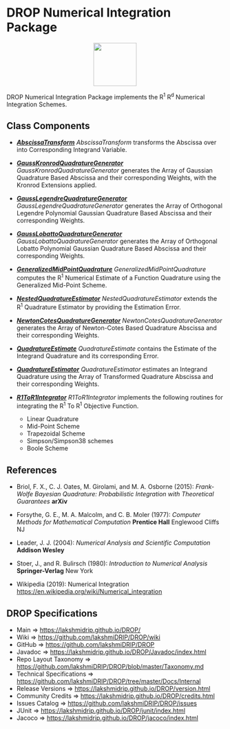 # DROP Numerical Integration Package

<p align="center"><img src="https://github.com/lakshmiDRIP/DROP/blob/master/DRIP_Logo.gif?raw=true" width="100"></p>

DROP Numerical Integration Package implements the R<sup>1</sup> R<sup>d</sup> Numerical Integration Schemes.


## Class Components

 * [***AbscissaTransform***](https://github.com/lakshmiDRIP/DROP/tree/master/src/main/java/org/drip/numerical/integrand/AbscissaTransform.java)
 <i>AbscissaTransform</i> transforms the Abscissa over into Corresponding Integrand Variable.

 * [***GaussKronrodQuadratureGenerator***](https://github.com/lakshmiDRIP/DROP/tree/master/src/main/java/org/drip/numerical/integrand/GaussKronrodQuadratureGenerator.java)
 <i>GaussKronrodQuadratureGenerator</i> generates the Array of Gaussian Quadrature Based Abscissa and their
 corresponding Weights, with the Kronrod Extensions applied.

 * [***GaussLegendreQuadratureGenerator***](https://github.com/lakshmiDRIP/DROP/tree/master/src/main/java/org/drip/numerical/integrand/GaussLegendreQuadratureGenerator.java)
 <i>GaussLegendreQuadratureGenerator</i> generates the Array of Orthogonal Legendre Polynomial Gaussian
 Quadrature Based Abscissa and their corresponding Weights.

 * [***GaussLobattoQuadratureGenerator***](https://github.com/lakshmiDRIP/DROP/tree/master/src/main/java/org/drip/numerical/integrand/GaussLobattoQuadratureGenerator.java)
 <i>GaussLobattoQuadratureGenerator</i> generates the Array of Orthogonal Lobatto Polynomial Gaussian
 Quadrature Based Abscissa and their corresponding Weights.

 * [***GeneralizedMidPointQuadrature***](https://github.com/lakshmiDRIP/DROP/tree/master/src/main/java/org/drip/numerical/integrand/GeneralizedMidPointQuadrature.java)
 <i>GeneralizedMidPointQuadrature</i> computes the R<sup>1</sup> Numerical Estimate of a Function Quadrature
 using the Generalized Mid-Point Scheme.

 * [***NestedQuadratureEstimator***](https://github.com/lakshmiDRIP/DROP/tree/master/src/main/java/org/drip/numerical/integrand/NestedQuadratureEstimator.java)
 <i>NestedQuadratureEstimator</i> extends the R<sup>1</sup> Quadrature Estimator by providing the Estimation
 Error.

 * [***NewtonCotesQuadratureGenerator***](https://github.com/lakshmiDRIP/DROP/tree/master/src/main/java/org/drip/numerical/integrand/NewtonCotesQuadratureGenerator.java)
 <i>NewtonCotesQuadratureGenerator</i> generates the Array of Newton-Cotes Based Quadrature Abscissa and
 their corresponding Weights.

 * [***QuadratureEstimate***](https://github.com/lakshmiDRIP/DROP/tree/master/src/main/java/org/drip/numerical/integrand/QuadratureEstimate.java)
 <i>QuadratureEstimate</i> contains the Estimate of the Integrand Quadrature and its corresponding Error.

 * [***QuadratureEstimator***](https://github.com/lakshmiDRIP/DROP/tree/master/src/main/java/org/drip/numerical/integrand/QuadratureEstimator.java)
 <i>QuadratureEstimator</i> estimates an Integrand Quadrature using the Array of Transformed Quadrature
 Abscissa and their corresponding Weights.

 * [***R1ToR1Integrator***](https://github.com/lakshmiDRIP/DROP/tree/master/src/main/java/org/drip/numerical/integrand/R1ToR1Integrator.java)
 <i>R1ToR1Integrator</i> implements the following routines for integrating the R<sup>1</sup> To R<sup>1</sup>
 Objective Function.
 	* Linear Quadrature
 	* Mid-Point Scheme
 	* Trapezoidal Scheme
 	* Simpson/Simpson38 schemes
 	* Boole Scheme


## References

 * Briol, F. X., C. J. Oates, M. Girolami, and M. A. Osborne (2015): <i>Frank-Wolfe Bayesian Quadrature:
 Probabilistic Integration with Theoretical Guarantees</i> <b>arXiv</b>

 * Forsythe, G. E., M. A. Malcolm, and C. B. Moler (1977): <i>Computer Methods for Mathematical
 Computation</i> <b>Prentice Hall</b> Englewood Cliffs NJ

 * Leader, J. J. (2004): <i>Numerical Analysis and Scientific Computation</i> <b>Addison Wesley</b>

 * Stoer, J., and R. Bulirsch (1980): <i>Introduction to Numerical Analysis</i> <b>Springer-Verlag</b> New
 York

 * Wikipedia (2019): Numerical Integration https://en.wikipedia.org/wiki/Numerical_integration


## DROP Specifications

 * Main                     => https://lakshmidrip.github.io/DROP/
 * Wiki                     => https://github.com/lakshmiDRIP/DROP/wiki
 * GitHub                   => https://github.com/lakshmiDRIP/DROP
 * Javadoc                  => https://lakshmidrip.github.io/DROP/Javadoc/index.html
 * Repo Layout Taxonomy     => https://github.com/lakshmiDRIP/DROP/blob/master/Taxonomy.md
 * Technical Specifications => https://github.com/lakshmiDRIP/DROP/tree/master/Docs/Internal
 * Release Versions         => https://lakshmidrip.github.io/DROP/version.html
 * Community Credits        => https://lakshmidrip.github.io/DROP/credits.html
 * Issues Catalog           => https://github.com/lakshmiDRIP/DROP/issues
 * JUnit                    => https://lakshmidrip.github.io/DROP/junit/index.html
 * Jacoco                   => https://lakshmidrip.github.io/DROP/jacoco/index.html

